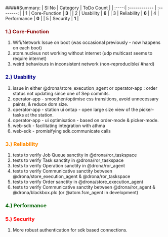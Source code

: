 #####Summary:
| Sl No | Category      | ToDo Count |
| :----:| :------------ | :--------: |
| 1 | Core-Function | **3**  |
| 2 | Usability |  **6** |
| 3 | Reliability |  **6** |
| 4 | Performance |  **0** |
| 5 | Security |  **1** |

### <span style="color:darkred">1.) Core-Function</span>
1. Wifi/Network Issue on boot (was occasional previously - now happens on each boot)
2. atom.nucleus not working without internet (udp multicast seems to require internet)
3. weird behaviours in inconsistent network (non-reproducible/ #hard)

### <span style="color:darkblue">2.) Usability</span>
1. issue in either @drona/store_execution_agent or operator-app : order status not updating since one of Sep commits.
2. operator-app - smoothen/optimise css transitions, avoid unnecessary paints, & reduce dom size.
3. operator-app - station ui ontap - open large size view of the picker-tasks at the station.
4. operator-app - ui optimisation - based on order-mode & picker-mode.
5. web-sdk - facilitating integration with athma
6. web-sdk - promisifying sdk.communicate calls 

### <span style="color:darkorange">3.) Reliability</span>
1. tests to verify Job Queue sanctity in @drona/ror_taskspace
2. tests to verify Task sanctity in @drona/ror_taskspace
3. tests to verify Operation sanctity in @drona/ror_agent
4. tests to verify Communicative sanctity between @drona/store_execution_agent & @drona/ror_taskspace
5. tests to verify Order sanctity in @drona/store_execution_agent
6. tests to verify Communicative sanctity between @drona/ror_agent & @drona/blackbox.plc (or @atom.fsm_agent in development)

### <span style="color:darkgreen">4.) Performance</span>

### <span style="color:red">5.) Security</span>
1. More robust authentication for sdk based connections.